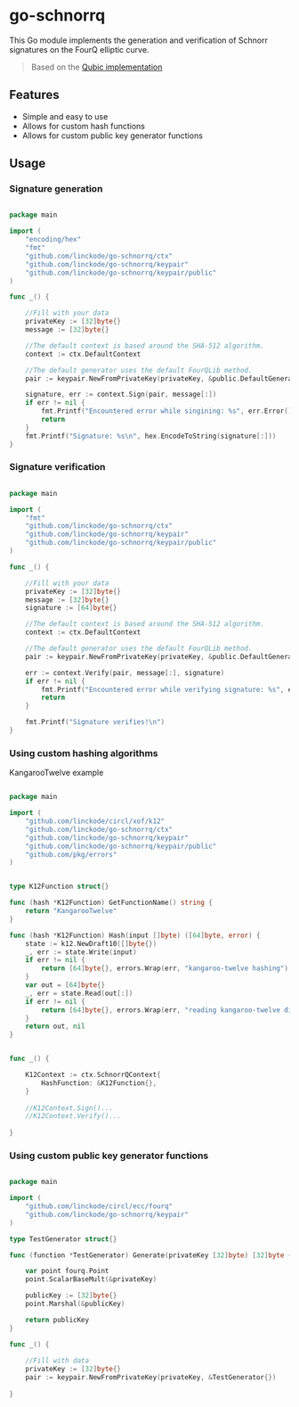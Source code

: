 # go-schnorrq

This Go module implements the generation and verification of Schnorr signatures on the FourQ elliptic curve.

> Based on the [Qubic implementation](https://github.com/qubic/go-schnorrq)

## Features

- Simple and easy to use
- Allows for custom hash functions
- Allows for custom public key generator functions

## Usage

### Signature generation

```go

package main

import (
	"encoding/hex"
	"fmt"
	"github.com/linckode/go-schnorrq/ctx"
	"github.com/linckode/go-schnorrq/keypair"
	"github.com/linckode/go-schnorrq/keypair/public"
)

func _() {

	//Fill with your data
	privateKey := [32]byte{}
	message := [32]byte{}

	//The default context is based around the SHA-512 algorithm.
	context := ctx.DefaultContext

	//The default generator uses the default FourQLib method.
	pair := keypair.NewFromPrivateKey(privateKey, &public.DefaultGenerator)

	signature, err := context.Sign(pair, message[:])
	if err != nil {
		fmt.Printf("Encountered error while singining: %s", err.Error())
		return
	}
	fmt.Printf("Signature: %s\n", hex.EncodeToString(signature[:]))
}

```

### Signature verification

```go

package main

import (
	"fmt"
	"github.com/linckode/go-schnorrq/ctx"
	"github.com/linckode/go-schnorrq/keypair"
	"github.com/linckode/go-schnorrq/keypair/public"
)

func _() {

	//Fill with your data
	privateKey := [32]byte{}
	message := [32]byte{}
	signature := [64]byte{}

	//The default context is based around the SHA-512 algorithm.
	context := ctx.DefaultContext

	//The default generator uses the default FourQLib method.
	pair := keypair.NewFromPrivateKey(privateKey, &public.DefaultGenerator)

	err := context.Verify(pair, message[:], signature)
	if err != nil {
		fmt.Printf("Encountered error while verifying signature: %s", err.Error())
		return
	}

	fmt.Printf("Signature verifies!\n")
}

```

### Using custom hashing algorithms

KangarooTwelve example

```go

package main

import (
	"github.com/linckode/circl/xof/k12"
	"github.com/linckode/go-schnorrq/ctx"
	"github.com/linckode/go-schnorrq/keypair"
	"github.com/linckode/go-schnorrq/keypair/public"
	"github.com/pkg/errors"
)


type K12Function struct{}

func (hash *K12Function) GetFunctionName() string {
	return "KangarooTwelve"
}

func (hash *K12Function) Hash(input []byte) ([64]byte, error) {
	state := k12.NewDraft10([]byte{})
	_, err := state.Write(input)
	if err != nil {
		return [64]byte{}, errors.Wrap(err, "kangaroo-twelve hashing")
	}
	var out = [64]byte{}
	_, err = state.Read(out[:])
	if err != nil {
		return [64]byte{}, errors.Wrap(err, "reading kangaroo-twelve digest")
	}
	return out, nil
}


func _() {

	K12Context := ctx.SchnorrQContext{
		HashFunction: &K12Function{},
	}
	
	//K12Context.Sign()...
	//K12Context.Verify()...
	
}
```

### Using custom public key generator functions

```go

package main

import (
	"github.com/linckode/circl/ecc/fourq"
	"github.com/linckode/go-schnorrq/keypair"
)

type TestGenerator struct{}

func (function *TestGenerator) Generate(privateKey [32]byte) [32]byte {

	var point fourq.Point
	point.ScalarBaseMult(&privateKey)

	publicKey := [32]byte{}
	point.Marshal(&publicKey)

	return publicKey
}

func _() {
	
	//Fill with data
	privateKey := [32]byte{}
	pair := keypair.NewFromPrivateKey(privateKey, &TestGenerator{})
	
}
```




